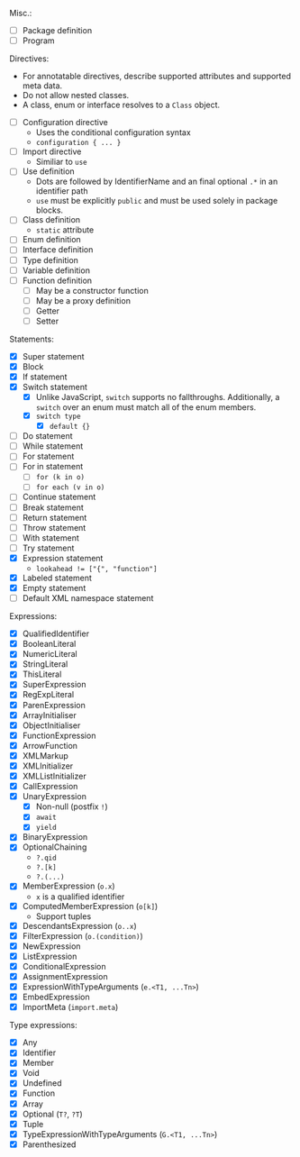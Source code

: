 Misc.:

* [ ] Package definition
* [ ] Program

Directives:

* For annotatable directives, describe supported attributes and supported meta data.
* Do not allow nested classes.
* A class, enum or interface resolves to a `Class` object.
* [ ] Configuration directive
  * Uses the conditional configuration syntax
  * `configuration { ... }`
* [ ] Import directive
  * Similiar to `use`
* [ ] Use definition
  * Dots are followed by IdentifierName and an final optional `.*` in an identifier path
  * `use` must be explicitly `public` and must be used solely in package blocks.
* [ ] Class definition
  * `static` attribute
* [ ] Enum definition
* [ ] Interface definition
* [ ] Type definition
* [ ] Variable definition
* [ ] Function definition
  * [ ] May be a constructor function
  * [ ] May be a proxy definition
  * [ ] Getter
  * [ ] Setter

Statements:

* [x] Super statement
* [x] Block
* [x] If statement
* [x] Switch statement
  * [x] Unlike JavaScript, `switch` supports no fallthroughs. Additionally, a `switch` over an enum must match all of the enum members.
  * [x] `switch type`
    * [x] `default {}`
* [ ] Do statement
* [ ] While statement
* [ ] For statement
* [ ] For in statement
  * [ ] `for (k in o)`
  * [ ] `for each (v in o)`
* [ ] Continue statement
* [ ] Break statement
* [ ] Return statement
* [ ] Throw statement
* [ ] With statement
* [ ] Try statement
* [x] Expression statement
  * `lookahead != ["{", "function"]`
* [x] Labeled statement
* [x] Empty statement
* [ ] Default XML namespace statement

Expressions:

* [x] QualifiedIdentifier
* [x] BooleanLiteral
* [x] NumericLiteral
* [x] StringLiteral
* [x] ThisLiteral
* [x] SuperExpression
* [x] RegExpLiteral
* [x] ParenExpression
* [x] ArrayInitialiser
* [x] ObjectInitialiser
* [x] FunctionExpression
* [x] ArrowFunction
* [x] XMLMarkup
* [x] XMLInitializer
* [x] XMLListInitializer
* [x] CallExpression
* [x] UnaryExpression
  * [x] Non-null (postfix `!`)
  * [x] `await`
  * [x] `yield`
* [x] BinaryExpression
* [x] OptionalChaining
  * `?.qid`
  * `?.[k]`
  * `?.(...)`
* [x] MemberExpression (`o.x`)
  * `x` is a qualified identifier
* [x] ComputedMemberExpression (`o[k]`)
  * Support tuples
* [x] DescendantsExpression (`o..x`)
* [x] FilterExpression (`o.(condition)`)
* [x] NewExpression
* [x] ListExpression
* [x] ConditionalExpression
* [x] AssignmentExpression
* [x] ExpressionWithTypeArguments (`e.<T1, ...Tn>`)
* [x] EmbedExpression
* [x] ImportMeta (`import.meta`)

Type expressions:

* [x] Any
* [x] Identifier
* [x] Member
* [x] Void
* [x] Undefined
* [x] Function
* [x] Array
* [x] Optional (`T?`, `?T`)
* [x] Tuple
* [x] TypeExpressionWithTypeArguments (`G.<T1, ...Tn>`)
* [x] Parenthesized